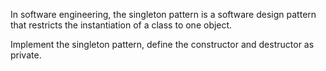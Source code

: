 In software engineering, the singleton pattern is a software design pattern that
restricts the instantiation of a class to one object.

Implement the singleton pattern, define the constructor and destructor as private.
